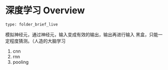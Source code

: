 # 深度学习 Overview
 
```ccard
type: folder_brief_live
```
 
模拟神经元，通过神经元，输入变成有效的输出，输出再进行输入
黑盒，只能一定程度猜测。（人造的大脑学习
1. cnn
2. rnn
3. pooling